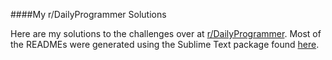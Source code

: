####My r/DailyProgrammer Solutions

Here are my solutions to the challenges over at [r/DailyProgrammer](http://reddit.com/r/dailyprogrammer). Most of the READMEs were generated using the Sublime Text package found [here](https://github.com/adrian17/DailyProgrammer-ST3-Plugin).
